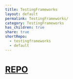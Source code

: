 ```yaml
---
title: TestingFrameworks  
layout: default  
permalink: TestingFrameworks/  
category: TestingFrameworks  
has_children: true  
share: true  
shortRepo:  
  - testingframeworks  
  - default  
---
```

  
# [REPO](https://github.com/14paxton/TestingFrameworks)